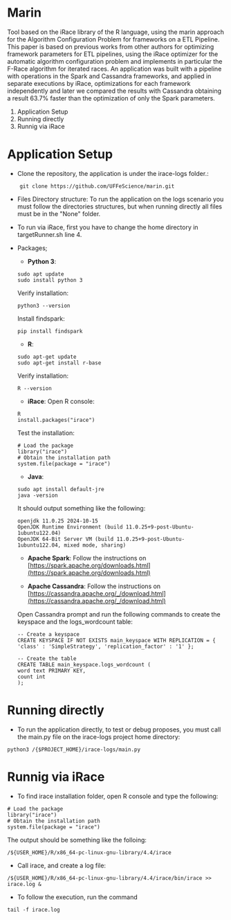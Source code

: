 # Marin
Tool based on the iRace library of the R language, using the marin approach for the Algorithm Configuration Problem for frameworks on a ETL Pipeline. This paper is based on previous works from other authors for optimizing framework parameters for ETL pipelines, using the iRace optimizer for the automatic algorithm configuration problem and implements in particular the F-Race algorithm for iterated races. An application was built with a pipeline with operations in the Spark and Cassandra frameworks, and applied in separate executions by iRace, optimizations for each framework independently and later we compared the results with Cassandra obtaining a result 63.7% faster than the optimization of only the Spark parameters.

1. Application Setup
2. Running directly
3. Runnig via iRace

# Application Setup

- Clone the repository, the application is under the irace-logs folder.:

```
    git clone https://github.com/UFFeScience/marin.git
```

- Files Directory structure:
    To run the application on the logs scenario you must follow the directories structures, but when running directly all files must be in the "None" folder.

- To run via iRace, first you have to change the home directory in targetRunner.sh line 4.

- Packages;
    - **Python 3**:
    ```
    sudo apt update
    sudo install python 3
    ```
    Verify installation:
    ```
    python3 --version
    ```
    Install findspark:
    ```
    pip install findspark
    ```

    - **R**:
    ```
    sudo apt-get update
    sudo apt-get install r-base
    ```
    Verify installation:
    ```
    R --version
    ```

    - **iRace**:
    Open R console:
    ```
    R
    install.packages("irace")
    ```
    Test the installation:
    ```
    # Load the package
    library("irace")
    # Obtain the installation path
    system.file(package = "irace")
    ```

    - **Java**:
    ```
    sudo apt install default-jre
    java -version
    ```
    It should output something like the following:
    ```
    openjdk 11.0.25 2024-10-15
    OpenJDK Runtime Environment (build 11.0.25+9-post-Ubuntu-1ubuntu122.04)
    OpenJDK 64-Bit Server VM (build 11.0.25+9-post-Ubuntu-1ubuntu122.04, mixed mode, sharing)
    ```

    - **Apache Spark**:
    Follow the instructions on [https://spark.apache.org/downloads.html](https://spark.apache.org/downloads.html)

    - **Apache Cassandra**:
    Follow the instructions on [https://cassandra.apache.org/_/download.html](https://cassandra.apache.org/_/download.html)

    Open Cassandra prompt and run the following commands to create the keyspace and the logs_wordcount table:
    ```
    -- Create a keyspace
    CREATE KEYSPACE IF NOT EXISTS main_keyspace WITH REPLICATION = { 'class' : 'SimpleStrategy', 'replication_factor' : '1' };

    -- Create the table
    CREATE TABLE main_keyspace.logs_wordcount (
    word text PRIMARY KEY, 
    count int   
    );
    ```
    
    

# Running directly
- To run the application directly, to test or debug proposes, you must call the main.py file on the irace-logs project home directory:
```
python3 /{$PROJECT_HOME}/irace-logs/main.py
```

# Runnig via iRace
- To find irace installation folder, open R console and type the following:
```
# Load the package
library("irace")
# Obtain the installation path
system.file(package = "irace")
```
The output should be something like the folloing:
```
/${USER_HOME}/R/x86_64-pc-linux-gnu-library/4.4/irace
```

- Call irace, and create a log file:
```
/${USER_HOME}/R/x86_64-pc-linux-gnu-library/4.4/irace/bin/irace >> irace.log &
```

- To follow the execution, run the command
```
tail -f irace.log
```